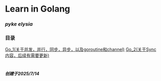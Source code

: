 # Learn in Golang

### ***pyke elysia***

### 目录

[Go_1(关于并发，并行，同步，异步，以及goroutine和channel)](./Go_1.md)
[Go_2(关于Sync内容，后续有需要更新)](./Go_2.md)

#

***创建于2025/7/14***